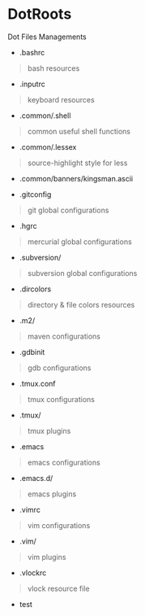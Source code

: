 # DotRoots
Dot Files Managements

* .bashrc
> bash resources

* .inputrc
> keyboard resources

* .common/.shell
> common useful shell functions

* .common/.lessex
> source-highlight style for less

* .common/banners/kingsman.ascii

* .gitconfig
> git global configurations

* .hgrc
> mercurial global configurations

* .subversion/
> subversion global configurations

* .dircolors
> directory & file colors resources

* .m2/
> maven configurations

* .gdbinit
> gdb configurations

* .tmux.conf
> tmux configurations

* .tmux/
> tmux plugins

* .emacs
> emacs configurations

* .emacs.d/
> emacs plugins

* .vimrc
> vim configurations

* .vim/
> vim plugins

* .vlockrc
> vlock resource file

* test
